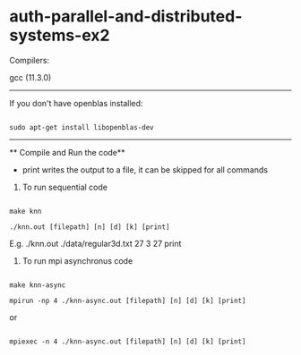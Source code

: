 # auth-parallel-and-distributed-systems-ex2

Compilers:

gcc (11.3.0)

---

If you don't have openblas installed:

```

sudo apt-get install libopenblas-dev

```

---

** Compile and Run the code**

- print writes the output to a file, it can be skipped for all commands

1. To run sequential code

```

make knn

./knn.out [filepath] [n] [d] [k] [print]

```

E.g. ./knn.out ./data/regular3d.txt 27 3 27 print

1. To run mpi asynchronus code

```

make knn-async

mpirun -np 4 ./knn-async.out [filepath] [n] [d] [k] [print]

```

or

```

mpiexec -n 4 ./knn-async.out [filepath] [n] [d] [k] [print]

```
